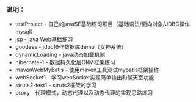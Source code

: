### 说明：
* testProject - 自己的javaSE基础练习项目（基础语法/面向对象/JDBC操作mysql）
* jsp - java Web基础练习
* goodess - jdbc操作数据库demo（女神系统）
* dynamicLoading - java动态加载机制
* hibernate-1  - 数据持久化层ORM框架练习
* mavenWebMyBatis - 使用maven工具测试mybatis框架操作
* webSocket1 - 学习webSocket实现简单输出和聊天室功能
* struts2-test1 - struts2框架的学习
* proxy - 代理模式，动态代理以及动态代理的实现思路练习

